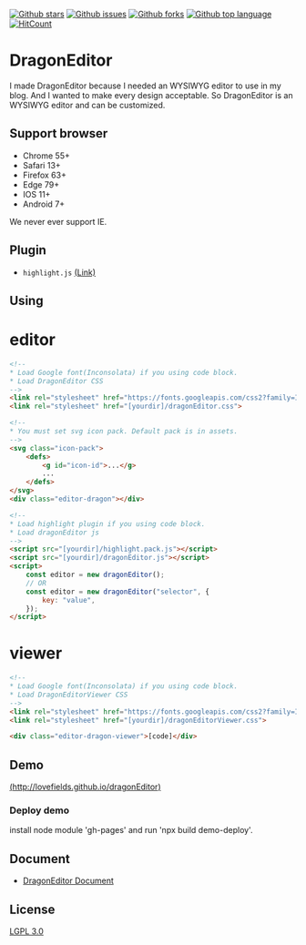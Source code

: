 [![Github stars](https://img.shields.io/github/stars/lovefields/dragonEditor)](https://github.com/lovefields/dragonEditor/stargazers)
[![Github issues](https://img.shields.io/github/issues/lovefields/dragonEditor)](https://github.com/lovefields/dragonEditor/issues)
[![Github forks](https://img.shields.io/github/forks/lovefields/dragonEditor)](https://github.com/lovefields/dragonEditor/network/members)
[![Github top language](https://img.shields.io/github/languages/top/lovefields/dragonEditor)](https://github.com/lovefields/dragonEditor/)
[![HitCount](http://hits.dwyl.com/lovefields/dragonEditor.svg)](http://hits.dwyl.com/lovefields/dragonEditor)

# DragonEditor
I made DragonEditor because I needed an WYSIWYG editor to use in my blog. And I wanted to make every design acceptable.
So DragonEditor is an WYSIWYG editor and can be customized.

## Support browser

-   Chrome 55+
-   Safari 13+
-   Firefox 63+
-   Edge 79+
-   IOS 11+
-   Android 7+

We never ever support IE.

## Plugin

-   `highlight.js` [(Link)](https://highlightjs.org/)

## Using

# editor
```html
<!-- 
* Load Google font(Inconsolata) if you using code block.
* Load DragonEditor CSS
-->
<link rel="stylesheet" href="https://fonts.googleapis.com/css2?family=Inconsolata:wght@400;700&amp;display=swap">
<link rel="stylesheet" href="[yourdir]/dragonEditor.css">

<!-- 
* You must set svg icon pack. Default pack is in assets.
-->
<svg class="icon-pack">
    <defs>
        <g id="icon-id">...</g>
        ...
    </defs>
</svg>
<div class="editor-dragon"></div>

<!-- 
* Load highlight plugin if you using code block.
* Load dragonEditor js
-->
<script src="[yourdir]/highlight.pack.js"></script>
<script src="[yourdir]/dragonEditor.js"></script>
<script>
    const editor = new dragonEditor();
    // OR
    const editor = new dragonEditor("selector", {
        key: "value",
    });
</script>
```

# viewer
```html
<!-- 
* Load Google font(Inconsolata) if you using code block.
* Load DragonEditorViewer CSS
-->
<link rel="stylesheet" href="https://fonts.googleapis.com/css2?family=Inconsolata:wght@400;700&amp;display=swap">
<link rel="stylesheet" href="[yourdir]/dragonEditorViewer.css">

<div class="editor-dragon-viewer">[code]</div>
```

## Demo
[(http://lovefields.github.io/dragonEditor)](http://lovefields.github.io/dragonEditor)

### Deploy demo
install node module 'gh-pages' and run 'npx build demo-deploy'.

## Document

-   [DragonEditor Document](https://lovefields.github.io/dragonEditor-doc/)

## License
[LGPL 3.0](https://github.com/lovefields/dragonEditor/blob/main/License.txt)